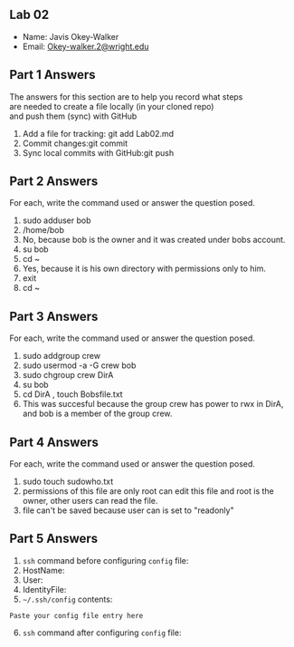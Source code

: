 ## Lab 02

- Name: Javis Okey-Walker
- Email: Okey-walker.2@wright.edu

## Part 1 Answers

The answers for this section are to help you record what steps  
are needed to create a file locally (in your cloned repo)  
and push them (sync) with GitHub

1. Add a file for tracking: git add Lab02.md
2. Commit changes:git commit
3. Sync local commits with GitHub:git push

## Part 2 Answers

For each, write the command used or answer the question posed.

1. sudo adduser bob
2. /home/bob
3. No, because bob is the owner and it was created under bobs account.
4. su bob
5. cd ~
6. Yes, because it is his own directory with permissions only to him.
7. exit
8. cd ~

## Part 3 Answers

For each, write the command used or answer the question posed.

1. sudo addgroup crew
2. sudo usermod -a -G crew bob
3. sudo chgroup crew DirA
4. su bob
5. cd DirA ,  touch Bobsfile.txt
6. This was succesful because the group crew has power to rwx in DirA, and bob is a member of the group crew.

## Part 4 Answers

For each, write the command used or answer the question posed.

1. sudo touch sudowho.txt
2. permissions of this file are only root can edit this file and root is the owner, other users can read the file.
3. file can't be saved because user can is set to "readonly"

## Part 5 Answers

1. `ssh` command before configuring `config` file:
2. HostName:
3. User:
4. IdentityFile:
5. `~/.ssh/config` contents:

```
Paste your config file entry here
```

6. `ssh` command after configuring `config` file:
